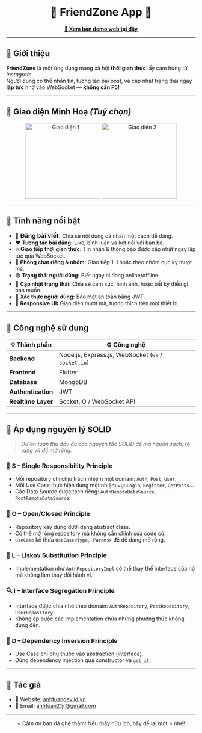 <h1 align="center">🌟 FriendZone App 🌟</h1>

<p align="center">
  <a href="https://anhtuandev.id.vn/" target="_blank"><strong>🔗 Xem bản demo web tại đây</strong></a>
</p>

---

## 🧾 Giới thiệu

**FriendZone** là một ứng dụng mạng xã hội **thời gian thực** lấy cảm hứng từ *Instagram*.  
Người dùng có thể nhắn tin, tương tác bài post, và cập nhật trạng thái ngay **lập tức** nhờ vào WebSocket — **không cần F5!**

---

## 📸 Giao diện Minh Hoạ *(Tuỳ chọn)*

<p align="center">
  <img src="https://github.com/user-attachments/assets/da070465-89f6-4455-b4b4-753fccac89dd" alt="Giao diện 1" width="200"/>
  <img src="https://github.com/user-attachments/assets/f6d9a9d9-8777-4e7e-872b-3189e6903c96" alt="Giao diện 2" width="200"/>
</p>

---



## 🚀 Tính năng nổi bật

- 📝 <span style="font-size:16px"><strong>Đăng bài viết:</strong></span> Chia sẻ nội dung cá nhân một cách dễ dàng.  
- ❤️ <strong>Tương tác bài đăng:</strong> Like, bình luận và kết nối với bạn bè.  
- 🔥 <strong>Giao tiếp thời gian thực:</strong> Tin nhắn & thông báo được cập nhật ngay lập tức qua WebSocket.  
- 💬 <strong>Phòng chat riêng & nhóm:</strong> Giao tiếp 1-1 hoặc theo nhóm cực kỳ mượt mà.  
- 🟢 <strong>Trạng thái người dùng:</strong> Biết ngay ai đang online/offline.  
- 📸 <strong>Cập nhật trạng thái:</strong> Chia sẻ cảm xúc, hình ảnh, hoặc bất kỳ điều gì bạn muốn.  
- 🔐 <strong>Xác thực người dùng:</strong> Bảo mật an toàn bằng JWT.  
- 📱 <strong>Responsive UI:</strong> Giao diện mượt mà, tương thích trên mọi thiết bị.

---

## 🧱 Công nghệ sử dụng

| 💡 Thành phần    | ⚙️ Công nghệ                                           |
|------------------|--------------------------------------------------------|
| **Backend**      | Node.js, Express.js, WebSocket (`ws` / `socket.io`)    |
| **Frontend**     | Flutter                                                |
| **Database**     | MongoDB                                                |
| **Authentication** | JWT                                                 |
| **Realtime Layer** | Socket.IO / WebSocket API                            |

---

## 📐 Áp dụng nguyên lý SOLID

> *Dự án tuân thủ đầy đủ các nguyên tắc SOLID để mã nguồn sạch, rõ ràng và dễ mở rộng.*

### 🧩 **S – Single Responsibility Principle**
- Mỗi repository chỉ chịu trách nhiệm một domain: `Auth`, `Post`, `User`.
- Mỗi Use Case thực hiện đúng một nhiệm vụ: `Login`, `Register`, `GetPosts`...
- Các Data Source được tách riêng: `AuthRemoteDataSource`, `PostRemoteDataSource`.

### 🧱 **O – Open/Closed Principle**
- Repository xây dựng dưới dạng abstract class.
- Có thể mở rộng repository mà không cần chỉnh sửa code cũ.
- `UseCase` kế thừa `UseCase<Type, Params>` để dễ dàng mở rộng.

### 🔁 **L – Liskov Substitution Principle**
- Implementation như `AuthRepositoryImpl` có thể thay thế interface của nó mà không làm thay đổi hành vi.

### 🔍 **I – Interface Segregation Principle**
- Interface được chia nhỏ theo domain: `AuthRepository`, `PostRepository`, `UserRepository`.
- Không ép buộc các implementation chứa những phương thức không dùng đến.

### 🧠 **D – Dependency Inversion Principle**
- Use Case chỉ phụ thuộc vào abstraction (interface).
- Dùng dependency injection qua constructor và `get_it`.

---

## 👤 Tác giả

- 💼 Website: [anhtuandev.id.vn](https://tuananhhuflit.id.vn/)
- 📧 Email: anhtuan21jr@gmail.com

---

<p align="center">
  ⭐️ Cảm ơn bạn đã ghé thăm! Nếu thấy hữu ích, hãy để lại một ⭐️ nhé!
</p>
